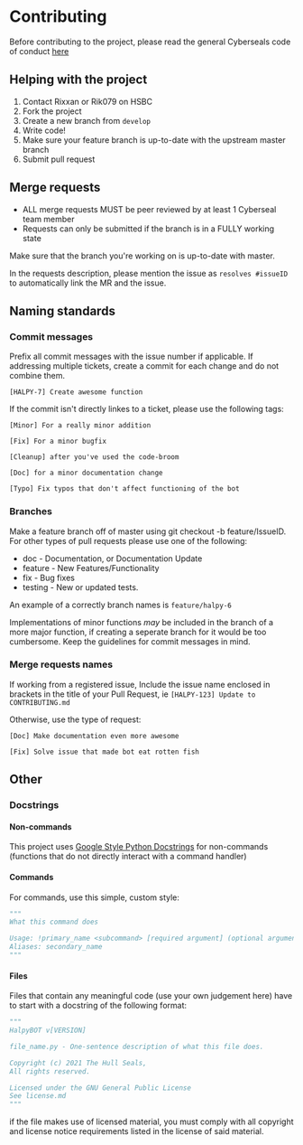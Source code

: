 # Contributing

Before contributing to the project, please read the general Cyberseals code of conduct [here](https://gitlab.com/hull-seals/welcome-to-the-hull-seals-devops-board/-/blob/master/CONTRIBUTING.md#our-standards)

## Helping with the project

1. Contact Rixxan or Rik079 on HSBC
2. Fork the project
3. Create a new branch from `develop`
4. Write code!
5. Make sure your feature branch is up-to-date with the upstream master branch
6. Submit pull request

## Merge requests

- ALL merge requests MUST be peer reviewed by at least 1 Cyberseal team member
- Requests can only be submitted if the branch is in a FULLY working state

Make sure that the branch you're working on is up-to-date with master.

In the requests description, please mention the issue as `resolves #issueID` to automatically link the MR and the issue.

## Naming standards

### Commit messages
Prefix all commit messages with the issue number if applicable. If addressing multiple tickets, create a commit for each change and do not combine them. 

`[HALPY-7] Create awesome function`

If the commit isn't directly linkes to a ticket, please use the following tags:

`[Minor] For a really minor addition`

`[Fix] For a minor bugfix`

`[Cleanup] after you've used the code-broom`

`[Doc] for a minor documentation change`

`[Typo] Fix typos that don't affect functioning of the bot`

### Branches
Make a feature branch off of master using git checkout -b feature/IssueID. For other types of pull requests please use one of the following:

- doc - Documentation, or Documentation Update
- feature - New Features/Functionality
- fix - Bug fixes
- testing - New or updated tests.

An example of a correctly branch names is `feature/halpy-6`

Implementations of minor functions _may_ be included in the branch of a more major function, if creating a seperate branch for it would be too cumbersome. Keep the guidelines for commit messages in mind.

### Merge requests names

If working from a registered issue, Include the issue name enclosed in brackets in the title of your Pull Request, ie `[HALPY-123] Update to CONTRIBUTING.md`

Otherwise, use the type of request:

`[Doc] Make documentation even more awesome`

`[Fix] Solve issue that made bot eat rotten fish`

## Other

### Docstrings

#### Non-commands

This project uses [Google Style Python Docstrings](https://gist.github.com/redlotus/3bc387c2591e3e908c9b63b97b11d24e) for non-commands
(functions that do not directly interact with a command handler)

#### Commands

For commands, use this simple, custom style:

```python
"""
What this command does

Usage: !primary_name <subcommand> [required argument] (optional argument)
Aliases: secondary_name
"""
```

#### Files

Files that contain any meaningful code (use your own judgement here)
have to start with a docstring of the following format:

```python
"""
HalpyBOT v[VERSION]

file_name.py - One-sentence description of what this file does.

Copyright (c) 2021 The Hull Seals,
All rights reserved.

Licensed under the GNU General Public License
See license.md
"""
```

if the file makes use of licensed material, you must comply with all copyright
and license notice requirements listed in the license of said material. 